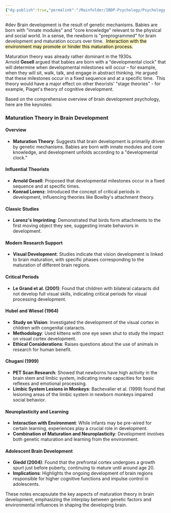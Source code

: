 ```yaml
---
{"dg-publish":true,"permalink":"/Mainfolder/IBDP-Psychology/Psychology Revision/Concepts/Maturation theory/"}
---
```


#dev 
Brain development is the result of genetic mechanisms. Babies are born with "innate modules" and "core knowledge" relevant to the physical and social world. In a sense, the newborn is "preprogrammed" for brain development and maturation occurs over time. <mark style="background: #FFF3A3A6;"> Interaction with the environment may promote or hinder this maturation process.</mark>

Maturation theory was already rather dominant in the 1930s. Arnold **Gesell** argued that babies are born with a “developmental clock” that will determine when developmental milestones will occur – for example, when they will sit, walk, talk, and engage in abstract thinking. He argued that these milestones occur in a fixed sequence and at a specific time.  This theory would have a major effect on other theorists' "stage theories" - for example, Piaget's theory of cognitive development.


Based on the comprehensive overview of brain development psychology, here are the keynotes:

### Maturation Theory in Brain Development

#### Overview
- **Maturation Theory**: Suggests that brain development is primarily driven by genetic mechanisms. Babies are born with innate modules and core knowledge, and development unfolds according to a "developmental clock."

#### Influential Theorists
- **Arnold Gesell**: Proposed that developmental milestones occur in a fixed sequence and at specific times.
- **Konrad Lorenz**: Introduced the concept of critical periods in development, influencing theories like Bowlby's attachment theory.

#### Classic Studies
- **Lorenz's Imprinting**: Demonstrated that birds form attachments to the first moving object they see, suggesting innate behaviors in development.

#### Modern Research Support
- **Visual Development**: Studies indicate that vision development is linked to brain maturation, with specific phases corresponding to the maturation of different brain regions.

#### Critical Periods
- **Le Grand et al. (2001)**: Found that children with bilateral cataracts did not develop full visual skills, indicating critical periods for visual processing development.

#### Hubel and Wiesel (1964)
- **Study on Vision**: Investigated the development of the visual cortex in children with congenital cataracts.
- **Methodology**: Used kittens with one eye sewn shut to study the impact on visual cortex development.
- **Ethical Considerations**: Raises questions about the use of animals in research for human benefit.

#### Chugani (1999)
- **PET Scan Research**: Showed that newborns have high activity in the brain stem and limbic system, indicating innate capacities for basic reflexes and emotional processing.
- **Limbic System Lesions in Monkeys**: Bachevalier et al. (1999) found that lesioning areas of the limbic system in newborn monkeys impaired social behavior.

#### Neuroplasticity and Learning
- **Interaction with Environment**: While infants may be pre-wired for certain learning, experiences play a crucial role in development.
- **Combination of Maturation and Neuroplasticity**: Development involves both genetic maturation and learning from the environment.

#### Adolescent Brain Development
- **Giedd (2004)**: Found that the prefrontal cortex undergoes a growth spurt just before puberty, continuing to mature until around age 20.
- **Implications**: Highlights the ongoing development of brain regions responsible for higher cognitive functions and impulse control in adolescents.

These notes encapsulate the key aspects of maturation theory in brain development, emphasizing the interplay between genetic factors and environmental influences in shaping the developing brain.